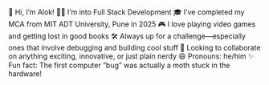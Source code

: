 👋 Hi, I’m Alok!
👨‍💻 I’m into Full Stack Development
🎓 I’ve completed my MCA from MIT ADT University, Pune in 2025
🎮 I love playing video games and getting lost in good books
🛠️ Always up for a challenge—especially ones that involve debugging and building cool stuff
🤝 Looking to collaborate on anything exciting, innovative, or just plain nerdy
😄 Pronouns: he/him
✨ Fun fact: The first computer “bug” was actually a moth stuck in the hardware!



<!--
**borkaralok27/borkaralok27** is a ✨ _special_ ✨ repository because its `README.md` (this file) appears on your GitHub profile.

Here are some ideas to get you started:

- 🔭 I’m currently working on ...
- 🌱 I’m currently learning ...
- 👯 I’m looking to collaborate on ...
- 🤔 I’m looking for help with ...
- 💬 Ask me about ...
- 📫 How to reach me: ...
- 😄 Pronouns: ...
- ⚡ Fun fact: ...
-->
